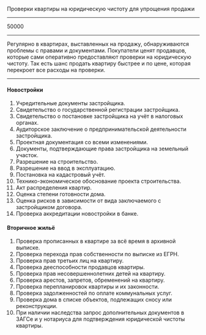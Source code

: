 Проверки квартиры на юридическую чистоту для упрощения продажи

----

50000

----

Регулярно в квартирах, выставленных на продажу, обнаруживаются проблемы с правами и документами. Покупатели ценят продавцов, которые сами оперативно предоставляют проверки на юридическую чистоту. Так есть шанс продать квартиру быстрее и по цене, которая перекроет все расходы на проверки.

----

#### Новостройки

1. Учредительные документы застройщика.
2. Свидетельство о государственной регистрации застройщика.
3. Свидетельство о постановке застройщика на учёт в налоговых органах.
4. Аудиторское заключение о предпринимательской деятельности застройщика.
5. Проектная документация со всеми изменениями.
6. Документы, подтверждающие права застройщика на земельный участок.
7. Разрешение на строительство.
8. Разрешение на ввод в эксплуатацию.
9. Постановка на кадастровый учёт.
10. Технико-экономическое обоснование проекта строительства.
11. Акт распределения квартир.
12. Оценка степени готовности дома.
13. Оценка рисков в зависимости от вида заключаемого с застройщиком договора.
14. Проверка аккредитации новостройки в банке.

#### Вторичное жильё

1. Проверка прописанных в квартире за всё время в архивной выписке.
2. Проверка перехода прав собственности по выписке из ЕГРН.
3. Проверка прав третьих лиц на квартиру.
4. Проверка дееспособности продавцов квартиры.
5. Проверка прав несовершеннолетних детей на квартиру.
6. Проверка арестов, запретов, обременений на квартиру.
7. Проверка перепланировок квартиры и их законности.
8. Проверка задолженностей по оплате коммунальных услуг.
9. Проверка дома в списке объектов, подлежащих сносу или реконструкции.
10. При наличии наследства запрос дополнительных документов в ЗАГСе и у нотариуса для подтверждения юридической чистоты квартиры.
